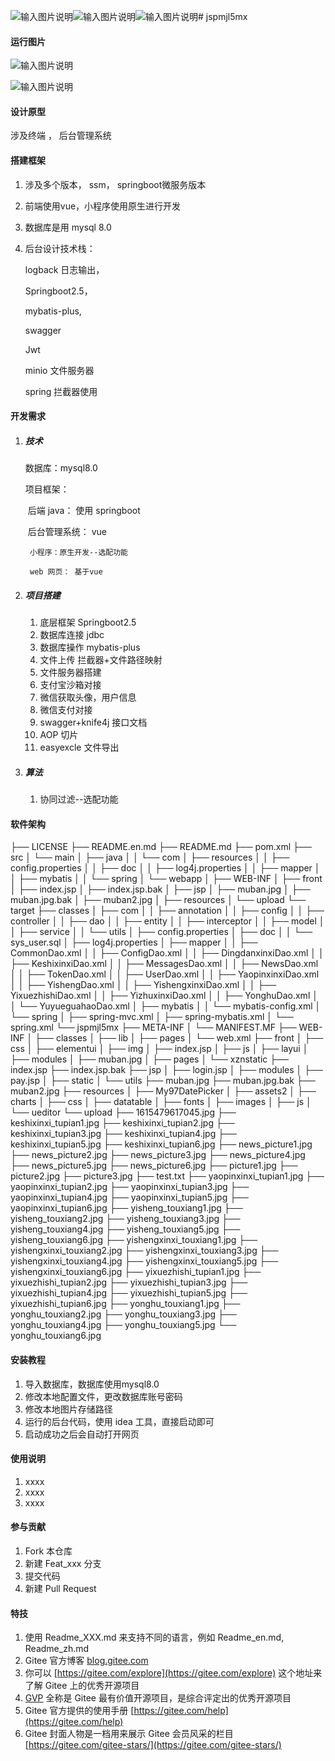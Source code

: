 ![输入图片说明](%E6%9C%80%E9%80%82%E5%90%88%E6%AF%95%E4%B8%9A%E8%AE%BE%E8%AE%A1%E7%9A%84%E9%A1%B9%E7%9B%AE%EF%BC%88%E4%B8%80%EF%BC%89%E5%AE%A0%E7%89%A9%E7%AE%A1%E7%90%86%E7%B3%BB%E7%BB%9F_1_%E6%B8%85%E6%9F%A0%E7%BC%96%E7%A8%8B_%E6%9D%A5%E8%87%AA%E5%B0%8F%E7%BA%A2%E4%B9%A6%E7%BD%91%E9%A1%B5%E7%89%88.jpg)![输入图片说明](%E6%9C%80%E9%80%82%E5%90%88%E6%AF%95%E4%B8%9A%E8%AE%BE%E8%AE%A1%E7%9A%84%E9%A1%B9%E7%9B%AE%EF%BC%88%E4%B8%80%EF%BC%89%E5%AE%A0%E7%89%A9%E7%AE%A1%E7%90%86%E7%B3%BB%E7%BB%9F_2_%E6%B8%85%E6%9F%A0%E7%BC%96%E7%A8%8B_%E6%9D%A5%E8%87%AA%E5%B0%8F%E7%BA%A2%E4%B9%A6%E7%BD%91%E9%A1%B5%E7%89%88.jpg)![输入图片说明](%E6%9C%80%E9%80%82%E5%90%88%E6%AF%95%E4%B8%9A%E8%AE%BE%E8%AE%A1%E7%9A%84%E9%A1%B9%E7%9B%AE%EF%BC%88%E4%B8%80%EF%BC%89%E5%AE%A0%E7%89%A9%E7%AE%A1%E7%90%86%E7%B3%BB%E7%BB%9F_3_%E6%B8%85%E6%9F%A0%E7%BC%96%E7%A8%8B_%E6%9D%A5%E8%87%AA%E5%B0%8F%E7%BA%A2%E4%B9%A6%E7%BD%91%E9%A1%B5%E7%89%88.jpg)# jspmjl5mx

#### 运行图片
![输入图片说明](%E6%9C%80%E9%80%82%E5%90%88%E6%AF%95%E4%B8%9A%E8%AE%BE%E8%AE%A1%E7%9A%84%E9%A1%B9%E7%9B%AE%EF%BC%88%E4%B8%80%EF%BC%89%E5%AE%A0%E7%89%A9%E7%AE%A1%E7%90%86%E7%B3%BB%E7%BB%9F_5_%E6%B8%85%E6%9F%A0%E7%BC%96%E7%A8%8B_%E6%9D%A5%E8%87%AA%E5%B0%8F%E7%BA%A2%E4%B9%A6%E7%BD%91%E9%A1%B5%E7%89%88.jpg)

![输入图片说明](%E6%9C%80%E9%80%82%E5%90%88%E6%AF%95%E4%B8%9A%E8%AE%BE%E8%AE%A1%E7%9A%84%E9%A1%B9%E7%9B%AE%EF%BC%88%E4%B8%80%EF%BC%89%E5%AE%A0%E7%89%A9%E7%AE%A1%E7%90%86%E7%B3%BB%E7%BB%9F_4_%E6%B8%85%E6%9F%A0%E7%BC%96%E7%A8%8B_%E6%9D%A5%E8%87%AA%E5%B0%8F%E7%BA%A2%E4%B9%A6%E7%BD%91%E9%A1%B5%E7%89%88.jpg)

#### 设计原型

涉及终端  ， 后台管理系统

#### 搭建框架

1. 涉及多个版本， ssm， springboot微服务版本

2. 前端使用vue，小程序使用原生进行开发

3. 数据库是用 mysql 8.0

4. 后台设计技术栈：

   logback 日志输出，

   Springboot2.5，

   mybatis-plus, 

   swagger

   Jwt

   minio 文件服务器

   spring 拦截器使用



#### 开发需求



1. ##### 技术

   数据库：mysql8.0

   项目框架：

   ​	 后端 java： 使用 springboot

   ​    后台管理系统： vue

    	小程序：原生开发--选配功能
    	
    	web 网页： 基于vue

2. ##### 项目搭建

   1. 底层框架 Springboot2.5
   2. 数据库连接 jdbc
   3. 数据库操作 mybatis-plus
   4. 文件上传 拦截器+文件路径映射
   5. 文件服务器搭建
   6. 支付宝沙箱对接
   7. 微信获取头像，用户信息
   8. 微信支付对接
   9. swagger+knife4j 接口文档
   10. AOP 切片
   11. easyexcle 文件导出

3. ##### 算法

   1. 协同过滤--选配功能

#### 软件架构

├── LICENSE
├── README.en.md
├── README.md
├── pom.xml
├── src
│   └── main
│       ├── java
│       │   └── com
│       ├── resources
│       │   ├── config.properties
│       │   ├── doc
│       │   ├── log4j.properties
│       │   ├── mapper
│       │   ├── mybatis
│       │   └── spring
│       └── webapp
│           ├── WEB-INF
│           ├── front
│           ├── index.jsp
│           ├── index.jsp.bak
│           ├── jsp
│           ├── muban.jpg
│           ├── muban.jpg.bak
│           ├── muban2.jpg
│           ├── resources
│           └── upload
└── target
    ├── classes
    │   ├── com
    │   │   ├── annotation
    │   │   ├── config
    │   │   ├── controller
    │   │   ├── dao
    │   │   ├── entity
    │   │   ├── interceptor
    │   │   ├── model
    │   │   ├── service
    │   │   └── utils
    │   ├── config.properties
    │   ├── doc
    │   │   └── sys_user.sql
    │   ├── log4j.properties
    │   ├── mapper
    │   │   ├── CommonDao.xml
    │   │   ├── ConfigDao.xml
    │   │   ├── DingdanxinxiDao.xml
    │   │   ├── KeshixinxiDao.xml
    │   │   ├── MessagesDao.xml
    │   │   ├── NewsDao.xml
    │   │   ├── TokenDao.xml
    │   │   ├── UserDao.xml
    │   │   ├── YaopinxinxiDao.xml
    │   │   ├── YishengDao.xml
    │   │   ├── YishengxinxiDao.xml
    │   │   ├── YixuezhishiDao.xml
    │   │   ├── YizhuxinxiDao.xml
    │   │   ├── YonghuDao.xml
    │   │   └── YuyueguahaoDao.xml
    │   ├── mybatis
    │   │   └── mybatis-config.xml
    │   └── spring
    │       ├── spring-mvc.xml
    │       ├── spring-mybatis.xml
    │       └── spring.xml
    └── jspmjl5mx
        ├── META-INF
        │   └── MANIFEST.MF
        ├── WEB-INF
        │   ├── classes
        │   ├── lib
        │   ├── pages
        │   └── web.xml
        ├── front
        │   ├── css
        │   ├── elementui
        │   ├── img
        │   ├── index.jsp
        │   ├── js
        │   ├── layui
        │   ├── modules
        │   ├── muban.jpg
        │   ├── pages
        │   └── xznstatic
        ├── index.jsp
        ├── index.jsp.bak
        ├── jsp
        │   ├── login.jsp
        │   ├── modules
        │   ├── pay.jsp
        │   ├── static
        │   └── utils
        ├── muban.jpg
        ├── muban.jpg.bak
        ├── muban2.jpg
        ├── resources
        │   ├── My97DatePicker
        │   ├── assets2
        │   ├── charts
        │   ├── css
        │   ├── datatable
        │   ├── fonts
        │   ├── images
        │   ├── js
        │   └── ueditor
        └── upload
            ├── 1615479617045.jpg
            ├── keshixinxi_tupian1.jpg
            ├── keshixinxi_tupian2.jpg
            ├── keshixinxi_tupian3.jpg
            ├── keshixinxi_tupian4.jpg
            ├── keshixinxi_tupian5.jpg
            ├── keshixinxi_tupian6.jpg
            ├── news_picture1.jpg
            ├── news_picture2.jpg
            ├── news_picture3.jpg
            ├── news_picture4.jpg
            ├── news_picture5.jpg
            ├── news_picture6.jpg
            ├── picture1.jpg
            ├── picture2.jpg
            ├── picture3.jpg
            ├── test.txt
            ├── yaopinxinxi_tupian1.jpg
            ├── yaopinxinxi_tupian2.jpg
            ├── yaopinxinxi_tupian3.jpg
            ├── yaopinxinxi_tupian4.jpg
            ├── yaopinxinxi_tupian5.jpg
            ├── yaopinxinxi_tupian6.jpg
            ├── yisheng_touxiang1.jpg
            ├── yisheng_touxiang2.jpg
            ├── yisheng_touxiang3.jpg
            ├── yisheng_touxiang4.jpg
            ├── yisheng_touxiang5.jpg
            ├── yisheng_touxiang6.jpg
            ├── yishengxinxi_touxiang1.jpg
            ├── yishengxinxi_touxiang2.jpg
            ├── yishengxinxi_touxiang3.jpg
            ├── yishengxinxi_touxiang4.jpg
            ├── yishengxinxi_touxiang5.jpg
            ├── yishengxinxi_touxiang6.jpg
            ├── yixuezhishi_tupian1.jpg
            ├── yixuezhishi_tupian2.jpg
            ├── yixuezhishi_tupian3.jpg
            ├── yixuezhishi_tupian4.jpg
            ├── yixuezhishi_tupian5.jpg
            ├── yixuezhishi_tupian6.jpg
            ├── yonghu_touxiang1.jpg
            ├── yonghu_touxiang2.jpg
            ├── yonghu_touxiang3.jpg
            ├── yonghu_touxiang4.jpg
            ├── yonghu_touxiang5.jpg
            └── yonghu_touxiang6.jpg


#### 安装教程

1.  导入数据库，数据库使用mysql8.0
2.  修改本地配置文件，更改数据库账号密码
3.  修改本地图片存储路径
4.  运行的后台代码，使用 idea 工具，直接启动即可
5.  启动成功之后会自动打开网页 

#### 使用说明

1.  xxxx
2.  xxxx
3.  xxxx

#### 参与贡献

1.  Fork 本仓库
2.  新建 Feat_xxx 分支
3.  提交代码
4.  新建 Pull Request


#### 特技

1.  使用 Readme\_XXX.md 来支持不同的语言，例如 Readme\_en.md, Readme\_zh.md
2.  Gitee 官方博客 [blog.gitee.com](https://blog.gitee.com)
3.  你可以 [https://gitee.com/explore](https://gitee.com/explore) 这个地址来了解 Gitee 上的优秀开源项目
4.  [GVP](https://gitee.com/gvp) 全称是 Gitee 最有价值开源项目，是综合评定出的优秀开源项目
5.  Gitee 官方提供的使用手册 [https://gitee.com/help](https://gitee.com/help)
6.  Gitee 封面人物是一档用来展示 Gitee 会员风采的栏目 [https://gitee.com/gitee-stars/](https://gitee.com/gitee-stars/)